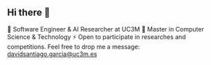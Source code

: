 ## Hi there 👋

🚀 Software Engineer & AI Researcher at UC3M
🌱 Master in Computer Science & Technology
⚡ Open to participate in researches and competitions. Feel free to drop me a message: [davidsantiago.garcia@uc3m.es](davidsantiago.garcia@uc3m.es)

<!--
**Tisandg/tisandg** is a ✨ _special_ ✨ repository because its `README.md` (this file) appears on your GitHub profile.

Here are some ideas to get you started:

- 🔭 I’m currently working on ...
- 🌱 I’m currently learning ...
- 👯 I’m looking to collaborate on ...
- 🤔 I’m looking for help with ...
- 💬 Ask me about ...
- 📫 How to reach me: ...
- 😄 Pronouns: ...
- ⚡ Fun fact: ...
-->
